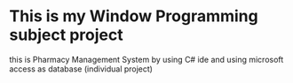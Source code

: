 # This is my Window Programming subject project

this is Pharmacy Management System by using C# ide and using microsoft access as database (individual project)
